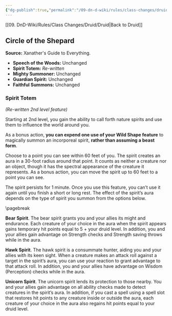 ```yaml
---
{"dg-publish":true,"permalink":"/09-dn-d-wiki/rules/class-changes/druid/circle-of-the-shepard/","tags":["class","druid","subclass"]}
---
```


[[09. DnD-Wiki/Rules/Class Changes/Druid/Druid\|Back to Druid]]
## Circle of the Shepard

**Source:** Xanather's Guide to Everything.
* **Speech of the Woods:** Unchanged
* **Spirit Totem:** *Re-written*
* **Mighty Summoner:** Unchanged
* **Guardian Spirit:** Unchanged
* **Faithful Summons:** Unchanged

### Spirit Totem
*(Re-written 2nd level feature)*

Starting at 2nd level, you gain the ability to call forth nature spirits and use them to influence the world around you.

As a bonus action, **you can expend one use of your Wild Shape feature** to magically summon an incorporeal spirit, **rather than assuming a beast form**. 

Choose to a point you can see within 60 feet of you. The spirit creates an aura in a 30-foot radius around that point. It counts as neither a creature nor an object, though it has the spectral appearance of the creature it represents. As a bonus action, you can move the spirit up to 60 feet to a point you can see.

The spirit persists for 1 minute. Once you use this feature, you can’t use it again until you finish a short or long rest. The effect of the spirit’s aura depends on the type of spirit you summon from the options below.

\pagebreak

**Bear Spirit**. The bear spirit grants you and your allies its might and endurance. Each creature of your choice in the aura when the spirit appears gains temporary hit points equal to 5 + your druid level. In addition, you and your allies gain advantage on Strength checks and Strength saving throws while in the aura.

**Hawk Spirit**. The hawk spirit is a consummate hunter, aiding you and your allies with its keen sight. When a creature makes an attack roll against a target in the spirit’s aura, you can use your reaction to grant advantage to that attack roll. In addition, you and your allies have advantage on Wisdom (Perception) checks while in the aura.

**Unicorn Spirit**. The unicorn spirit lends its protection to those nearby. You and your allies gain advantage on all ability checks made to detect creatures in the spirit’s aura. In addition, if you cast a spell using a spell slot that restores hit points to any creature inside or outside the aura, each creature of your choice in the aura also regains hit points equal to your druid level.
